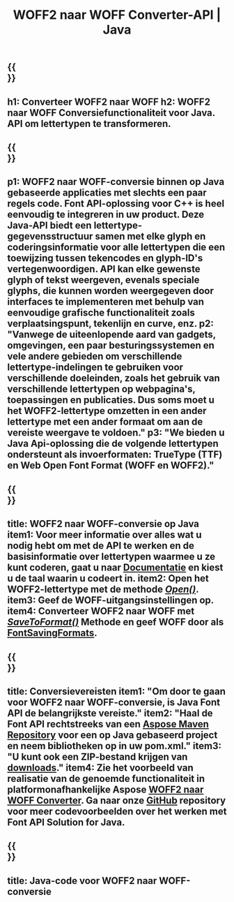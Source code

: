 ﻿---
translation: true
template: /_templates/conversion-child-java.md
title: WOFF2 naar WOFF Converter-API | Java
description: Converteer WOFF2 naar WOFF met behulp van Java API op Windows en Linux. Integreer deze native WOFF2 naar WOFF-lettertypeconversiefunctionaliteit in uw eigen oplossing.
keywords: woff2 naar woff java api, woff22woff java-oplossing, woff2 naar woff java
url: /java/conversion/woff2-to-woff/
family: font
platformtag: java
feature: conversion
informat: WOFF2
outformat: WOFF
faq: faqchild
otherformats: TTF
---

{{<section banner>}}
---
h1: Converteer WOFF2 naar WOFF
h2: WOFF2 naar WOFF Conversiefunctionaliteit voor Java. API om lettertypen te transformeren.
---

{{<section overview>}}
---
p1: WOFF2 naar WOFF-conversie binnen op Java gebaseerde applicaties met slechts een paar regels code. Font API-oplossing voor С++ is heel eenvoudig te integreren in uw product. Deze Java-API biedt een lettertype-gegevensstructuur samen met elke glyph en coderingsinformatie voor alle lettertypen die een toewijzing tussen tekencodes en glyph-ID's vertegenwoordigen. API kan elke gewenste glyph of tekst weergeven, evenals speciale glyphs, die kunnen worden weergegeven door interfaces te implementeren met behulp van eenvoudige grafische functionaliteit zoals verplaatsingspunt, tekenlijn en curve, enz.
p2: "Vanwege de uiteenlopende aard van gadgets, omgevingen, een paar besturingssystemen en vele andere gebieden om verschillende lettertype-indelingen te gebruiken voor verschillende doeleinden, zoals het gebruik van verschillende lettertypen op webpagina's, toepassingen en publicaties. Dus soms moet u het WOFF2-lettertype omzetten in een ander lettertype met een ander formaat om aan de vereiste weergave te voldoen."
p3: "We bieden u Java Api-oplossing die de volgende lettertypen ondersteunt als invoerformaten: TrueType (TTF) en Web Open Font Format (WOFF en WOFF2)."
---

{{<section feature1>}}
---
title: WOFF2 naar WOFF-conversie op Java
item1: Voor meer informatie over alles wat u nodig hebt om met de API te werken en de basisinformatie over lettertypen waarmee u ze kunt coderen, gaat u naar [Documentatie](https://docs.aspose.com/font/) en kiest u de taal waarin u codeert in.
item2: Open het WOFF2-lettertype met de methode [*Open()*](https://reference.aspose.com/font/java/com.aspose.font/Font#open-com.aspose.font.FontDefinition-).
item3: Geef de WOFF-uitgangsinstellingen op.
item4: Converteer WOFF2 naar WOFF met [*SaveToFormat()*](https://reference.aspose.com/font/java/com.aspose.font/Font#saveToFormat-java.io.OutputStream-com.aspose.font.FontSavingFormats-)   Methode en geef WOFF door als [FontSavingFormats](https://reference.aspose.com/font/java/com.aspose.font/FontSavingFormats).
---

{{<section feature2>}}
---
title: Conversievereisten
item1: "Om door te gaan voor WOFF2 naar WOFF-conversie, is Java Font API de belangrijkste vereiste."
item2: "Haal de Font API rechtstreeks van een [Aspose Maven Repository](https://repository.aspose.com/font/) voor een op Java gebaseerd project en neem bibliotheken op in uw pom.xml."
item3: "U kunt ook een ZIP-bestand krijgen van [downloads](https://releases.aspose.com/font/java/)."
item4: Zie het voorbeeld van realisatie van de genoemde functionaliteit in platformonafhankelijke Aspose [WOFF2 naar WOFF Converter](https://products.aspose.app/font/conversion/woff2-to-woff). Ga naar onze [GitHub](https://github.com/aspose-font/Aspose.Font-Documentation/tree/master/java-examples) repository voor meer codevoorbeelden over het werken met Font API Solution for Java.
---

{{<section codeexample>}}
---
title: Java-code voor WOFF2 naar WOFF-conversie
---